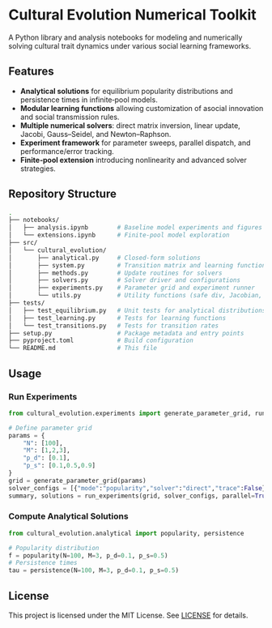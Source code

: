 # Cultural Evolution Numerical Toolkit

A Python library and analysis notebooks for modeling and numerically solving cultural trait dynamics under various social learning frameworks.

## Features

- **Analytical solutions** for equilibrium popularity distributions and persistence times in infinite‑pool models.
- **Modular learning functions** allowing customization of asocial innovation and social transmission rules.
- **Multiple numerical solvers**: direct matrix inversion, linear update, Jacobi, Gauss–Seidel, and Newton–Raphson.
- **Experiment framework** for parameter sweeps, parallel dispatch, and performance/error tracking.
- **Finite‑pool extension** introducing nonlinearity and advanced solver strategies.


## Repository Structure

```bash
.
├── notebooks/
│   ├── analysis.ipynb        # Baseline model experiments and figures
│   └── extensions.ipynb      # Finite‑pool model exploration
├── src/
│   └── cultural_evolution/
│       ├── analytical.py     # Closed‑form solutions
│       ├── system.py         # Transition matrix and learning functions
│       ├── methods.py        # Update routines for solvers
│       ├── solvers.py        # Solver driver and configurations
│       ├── experiments.py    # Parameter grid and experiment runner
│       └── utils.py          # Utility functions (safe div, Jacobian, etc.)
├── tests/
│   ├── test_equilibrium.py   # Unit tests for analytical distributions
│   ├── test_learning.py      # Tests for learning functions
│   └── test_transitions.py   # Tests for transition rates
├── setup.py                  # Package metadata and entry points
├── pyproject.toml            # Build configuration
└── README.md                 # This file
```

## Usage

### Run Experiments

```python
from cultural_evolution.experiments import generate_parameter_grid, run_experiments

# Define parameter grid
params = {
    "N": [100],
    "M": [1,2,3],
    "p_d": [0.1],
    "p_s": [0.1,0.5,0.9]
}
grid = generate_parameter_grid(params)
solver_configs = [{"mode":"popularity","solver":"direct","trace":False}]
summary, solutions = run_experiments(grid, solver_configs, parallel=True, show_progress=True)
```

### Compute Analytical Solutions

```python
from cultural_evolution.analytical import popularity, persistence

# Popularity distribution
f = popularity(N=100, M=3, p_d=0.1, p_s=0.5)
# Persistence times
tau = persistence(N=100, M=3, p_d=0.1, p_s=0.5)
```

## License

This project is licensed under the MIT License. See [LICENSE](LICENSE) for details.
